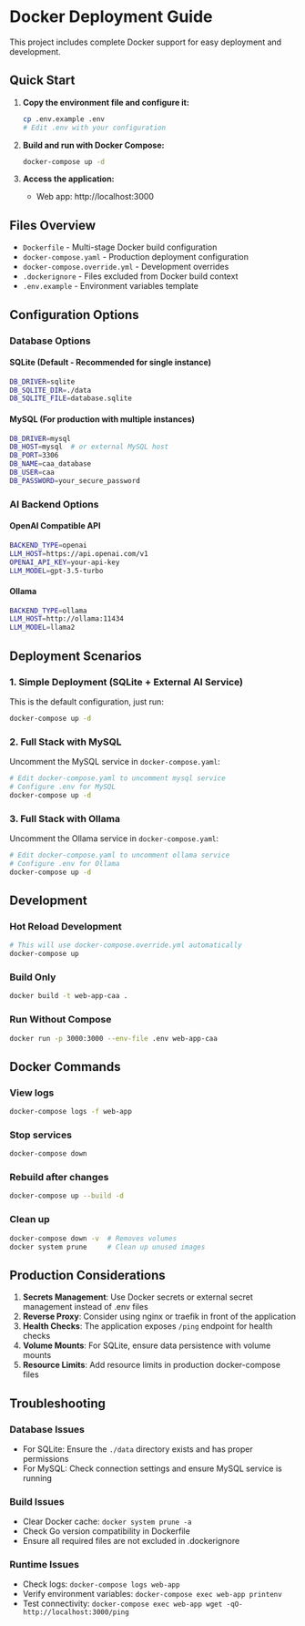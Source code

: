 # Docker Deployment Guide

This project includes complete Docker support for easy deployment and development.

## Quick Start

1. **Copy the environment file and configure it:**
   ```bash
   cp .env.example .env
   # Edit .env with your configuration
   ```

2. **Build and run with Docker Compose:**
   ```bash
   docker-compose up -d
   ```

3. **Access the application:**
   - Web app: http://localhost:3000

## Files Overview

- `Dockerfile` - Multi-stage Docker build configuration
- `docker-compose.yaml` - Production deployment configuration
- `docker-compose.override.yml` - Development overrides
- `.dockerignore` - Files excluded from Docker build context
- `.env.example` - Environment variables template

## Configuration Options

### Database Options

#### SQLite (Default - Recommended for single instance)
```bash
DB_DRIVER=sqlite
DB_SQLITE_DIR=./data
DB_SQLITE_FILE=database.sqlite
```

#### MySQL (For production with multiple instances)
```bash
DB_DRIVER=mysql
DB_HOST=mysql  # or external MySQL host
DB_PORT=3306
DB_NAME=caa_database
DB_USER=caa
DB_PASSWORD=your_secure_password
```

### AI Backend Options

#### OpenAI Compatible API
```bash
BACKEND_TYPE=openai
LLM_HOST=https://api.openai.com/v1
OPENAI_API_KEY=your-api-key
LLM_MODEL=gpt-3.5-turbo
```

#### Ollama
```bash
BACKEND_TYPE=ollama
LLM_HOST=http://ollama:11434
LLM_MODEL=llama2
```

## Deployment Scenarios

### 1. Simple Deployment (SQLite + External AI Service)
This is the default configuration, just run:
```bash
docker-compose up -d
```

### 2. Full Stack with MySQL
Uncomment the MySQL service in `docker-compose.yaml`:
```bash
# Edit docker-compose.yaml to uncomment mysql service
# Configure .env for MySQL
docker-compose up -d
```

### 3. Full Stack with Ollama
Uncomment the Ollama service in `docker-compose.yaml`:
```bash
# Edit docker-compose.yaml to uncomment ollama service
# Configure .env for Ollama
docker-compose up -d
```

## Development

### Hot Reload Development
```bash
# This will use docker-compose.override.yml automatically
docker-compose up
```

### Build Only
```bash
docker build -t web-app-caa .
```

### Run Without Compose
```bash
docker run -p 3000:3000 --env-file .env web-app-caa
```

## Docker Commands

### View logs
```bash
docker-compose logs -f web-app
```

### Stop services
```bash
docker-compose down
```

### Rebuild after changes
```bash
docker-compose up --build -d
```

### Clean up
```bash
docker-compose down -v  # Removes volumes
docker system prune     # Clean up unused images
```

## Production Considerations

1. **Secrets Management**: Use Docker secrets or external secret management instead of .env files
2. **Reverse Proxy**: Consider using nginx or traefik in front of the application
3. **Health Checks**: The application exposes `/ping` endpoint for health checks
4. **Volume Mounts**: For SQLite, ensure data persistence with volume mounts
5. **Resource Limits**: Add resource limits in production docker-compose files

## Troubleshooting

### Database Issues
- For SQLite: Ensure the `./data` directory exists and has proper permissions
- For MySQL: Check connection settings and ensure MySQL service is running

### Build Issues
- Clear Docker cache: `docker system prune -a`
- Check Go version compatibility in Dockerfile
- Ensure all required files are not excluded in .dockerignore

### Runtime Issues
- Check logs: `docker-compose logs web-app`
- Verify environment variables: `docker-compose exec web-app printenv`
- Test connectivity: `docker-compose exec web-app wget -qO- http://localhost:3000/ping`
